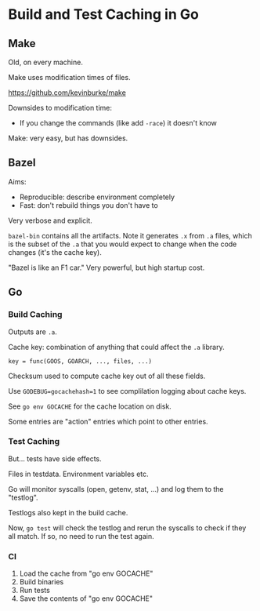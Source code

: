 # Build and Test Caching in Go

## Make

Old, on every machine.

Make uses modification times of files.

https://github.com/kevinburke/make

Downsides to modification time:

* If you change the commands (like add `-race`) it doesn't know

Make: very easy, but has downsides.

## Bazel

Aims:

* Reproducible: describe environment completely
* Fast: don't rebuild things you don't have to

Very verbose and explicit.

`bazel-bin` contains all the artifacts. Note it generates `.x` from `.a`
files, which is the subset of the `.a` that you would expect to change when
the code changes (it's the cache key).

"Bazel is like an F1 car." Very powerful, but high startup cost.

## Go

### Build Caching

Outputs are `.a`.

Cache key: combination of anything that could affect the `.a` library.

```
key = func(GOOS, GOARCH, ..., files, ...)
```

Checksum used to compute cache key out of all these fields.

Use `GODEBUG=gocachehash=1` to see complilation logging about cache keys.

See `go env GOCACHE` for the cache location on disk.

Some entries are "action" entries which point to other entries.

### Test Caching

But... tests have side effects.

Files in testdata. Environment variables etc.

Go will monitor syscalls (open, getenv, stat, ...) and log them to the
"testlog".

Testlogs also kept in the build cache.

Now, `go test` will check the testlog and rerun the syscalls to check if they
all match. If so, no need to run the test again.

### CI

1) Load the cache from "go env GOCACHE"
2) Build binaries
3) Run tests
4) Save the contents of "go env GOCACHE"
